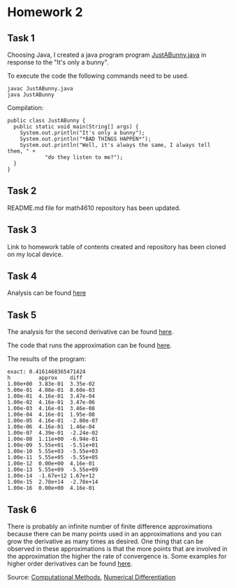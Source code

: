 # Homework 2

## Task 1 

Choosing Java, I created a java program program [JustABunny.java](https://github.com/clarissalabrum/math4610/blob/master/homework/homework2/JustABunny/src/JustABunny.java) in response to the "It's only a bunny". 

To execute the code the following commands need to be used.

    javac JustABunny.java
    java JustABunny
    
Compilation: 

    public class JustABunny {
      public static void main(String[] args) {
        System.out.println("It's only a bunny");
        System.out.println("*BAD THINGS HAPPEN*");
        System.out.println("Well, it's always the same, I always tell them, " +
                "do they listen to me?");
      }
    }

## Task 2

README.md file for math4610 repository has been updated.

## Task 3 

Link to homework table of contents created and repository has been cloned on my local device.

## Task 4

Analysis can be found [here](https://github.com/clarissalabrum/math4610/blob/master/homework/homework2/sheet2task4.pdf)

## Task 5

The analysis for the second derivative can be found [here](https://github.com/clarissalabrum/math4610/blob/master/homework/homework2/sheet2task5.pdf).

The code that runs the approximation can be found [here](https://github.com/clarissalabrum/math4610/blob/master/homework/homework2/Task5/src/Task5.java).

The results of the program:

    exact: 0.4161468365471424
    h         approx    diff      
    1.00e+00  3.83e-01  3.35e-02  
    5.00e-01  4.08e-01  8.60e-03  
    1.00e-01  4.16e-01  3.47e-04  
    1.00e-02  4.16e-01  3.47e-06  
    1.00e-03  4.16e-01  3.46e-08  
    1.00e-04  4.16e-01  1.95e-08  
    1.00e-05  4.16e-01  -2.80e-07 
    1.00e-06  4.16e-01  1.46e-04  
    1.00e-07  4.39e-01  -2.24e-02 
    1.00e-08  1.11e+00  -6.94e-01 
    1.00e-09  5.55e+01  -5.51e+01 
    1.00e-10  5.55e+03  -5.55e+03 
    1.00e-11  5.55e+05  -5.55e+05 
    1.00e-12  0.00e+00  4.16e-01  
    1.00e-13  5.55e+09  -5.55e+09 
    1.00e-14  -1.67e+12 1.67e+12  
    1.00e-15  2.78e+14  -2.78e+14 
    1.00e-16  0.00e+00  4.16e-01 


## Task 6

There is probably an infinite number of finite difference approximations because there can be many points used in an approximations and you can grow the derivative as many times as desired. One thing that can be observed in these approximations is that the more points that are involved in the approximation the higher the rate of convergence is. Some examples for higher order derivatives can be found [here](https://github.com/clarissalabrum/math4610/blob/master/homework/homework2/higherOrder.png).

Source: [Computational Methods](https://slideplayer.com/slide/4619856/), [Numerical Differentiation](http://www.engineering.uco.edu/~aaitmoussa/Courses/ENGR3703/Chapter6/ch6.pdf)
